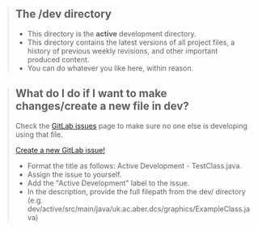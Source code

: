 > ## The /dev directory
>
> - This directory is the **active** development directory.
> - This directory contains the latest versions of all project files, a history of previous weekly revisions, and other important produced content.
> - You can do whatever you like here, within reason.

> ## What do I do if I want to make changes/create a new file in dev?
> 
> Check the <a href="https://github.com/">GitLab issues</a> page to make sure no one else is developing using that file.
> 
> <a href="https://gitlab.dcs.aber.ac.uk/group-9/GP9/-/issues/new">Create a new GitLab issue!</a>
> - Format the title as follows: Active Development - TestClass.java.
> - Assign the issue to yourself.
> - Add the "Active Development" label to the issue.
> - In the description, provide the full filepath from the dev/ directory (e.g. dev/active/src/main/java/uk.ac.aber.dcs/graphics/ExampleClass.java)